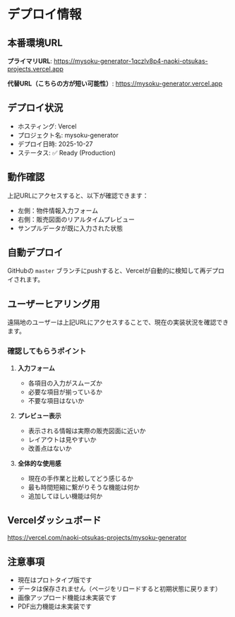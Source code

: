 # デプロイ情報

## 本番環境URL

**プライマリURL**: https://mysoku-generator-1qczlv8p4-naoki-otsukas-projects.vercel.app

**代替URL（こちらの方が短い可能性）**: https://mysoku-generator.vercel.app

## デプロイ状況

- ホスティング: Vercel
- プロジェクト名: mysoku-generator
- デプロイ日時: 2025-10-27
- ステータス: ✅ Ready (Production)

## 動作確認

上記URLにアクセスすると、以下が確認できます：
- 左側：物件情報入力フォーム
- 右側：販売図面のリアルタイムプレビュー
- サンプルデータが既に入力された状態

## 自動デプロイ

GitHubの `master` ブランチにpushすると、Vercelが自動的に検知して再デプロイされます。

## ユーザーヒアリング用

遠隔地のユーザーは上記URLにアクセスすることで、現在の実装状況を確認できます。

### 確認してもらうポイント

1. **入力フォーム**
   - 各項目の入力がスムーズか
   - 必要な項目が揃っているか
   - 不要な項目はないか

2. **プレビュー表示**
   - 表示される情報は実際の販売図面に近いか
   - レイアウトは見やすいか
   - 改善点はないか

3. **全体的な使用感**
   - 現在の手作業と比較してどう感じるか
   - 最も時間短縮に繋がりそうな機能は何か
   - 追加してほしい機能は何か

## Vercelダッシュボード

https://vercel.com/naoki-otsukas-projects/mysoku-generator

## 注意事項

- 現在はプロトタイプ版です
- データは保存されません（ページをリロードすると初期状態に戻ります）
- 画像アップロード機能は未実装です
- PDF出力機能は未実装です
